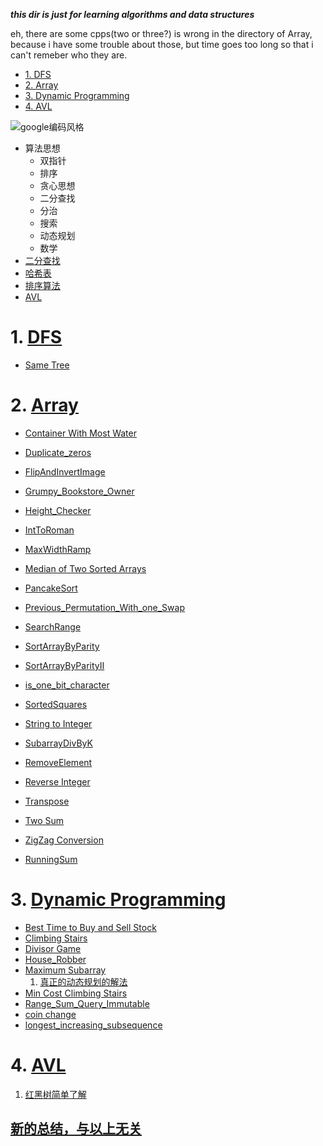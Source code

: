 ___this dir is just for learning algorithms and data structures___

eh, there are some cpps(two or three?) is wrong in the directory of Array, because i have some trouble about those, but time goes too long so that i can't remeber who they are.

<!-- vim-markdown-toc GFM -->

* [1. DFS</br>](#1-dfsbr)
* [2. Array</br>](#2-arraybr)
* [3. Dynamic Programming</br>](#3-dynamic-programmingbr)
* [4. AVL](#4-avl)

<!-- vim-markdown-toc -->


![google编码风格](./picture/google风格.png)

+ 算法思想  
  + 双指针
  + 排序
  + 贪心思想
  + 二分查找
  + 分治
  + 搜索
  + 动态规划
  + 数学
+ [二分查找](./二分查找.docx)   
+ [哈希表](./哈希表.docx)   
+ [排序算法](./排序算法.docx)   
+ [AVL](https://zhuanlan.zhihu.com/p/34899732)    

# 1. [DFS](./DFS)</br>
+ [Same Tree](./DFS/SameTree.cpp) 

# 2. [Array](./Array)</br>
+ [Container With Most Water](./Array/Container\_With\_Most\_Water.cpp) </br>
+ [Duplicate\_zeros](./Array/Duplicate\_zeros.cpp) </br>
+ [FlipAndInvertImage](./Array/FlipAndInvertImage.cpp) </br>
+ [Grumpy\_Bookstore\_Owner](./Array/Grumpy\_Bookstore\_Owner.cpp) </br>
+ [Height\_Checker](./Array/Height\_Checker.cpp) </br>
+ [IntToRoman](./Array/IntToRoman.cpp) </br>
+ [MaxWidthRamp](./Array/MaxWidthRamp.cpp) </br>
+ [Median of Two Sorted Arrays](./Array/Median\_of\_Two\_Sorted\_Arrays.cpp) </br>
+ [PancakeSort](./Array/PancakeSort.cpp) </br>
+ [Previous\_Permutation\_With\_one\_Swap](./Array/Previous\_Permutation\_With\_one\_Swap.cpp) </br>
+ [SearchRange](./Array/SearchRange.cpp) </br>
+ [SortArrayByParity](./Array/SortArrayByParity.cpp) </br>
+ [SortArrayByParityII](./Array/SortArrayByParityII.cpp) </br>
+ [is_one_bit_character](./Array/is_on_bit_character.cpp)   

+ [SortedSquares](./Array/SortedSquares.cpp) </br>
+ [String to Integer](./Array/String\_to\_Integer.cpp) </br>
+ [SubarrayDivByK](./Array/SubarrayDivByK.cpp) </br>
+ [RemoveElement](./Array/RemoveElement.cpp) </br>
+ [Reverse Integer](./Array/Reverse\_Integer.cpp) </br>
+ [Transpose](./Array/Transpose.cpp) </br>
+ [Two Sum](./Array/Two\_Sum.cpp) </br>
+ [ZigZag Conversion](./Array/ZigZag\_Conversion.cpp) </br>
+ [RunningSum](../Array/running_sum.cpp)      

# 3. [Dynamic Programming](./Dynamic_Programming)</br>
+ [Best Time to Buy and Sell Stock](./Dynamic\_Programming/Best\_Time\_to\_Buy\_and\_Sell\_Stock.cpp)
+ [Climbing Stairs](./Dynamic\_Programming/Climbing\_Stairs.cpp)
+ [Divisor Game](./Dynamic\_Programming/Divisor\_Game.cpp)
+ [House\_Robber](./Dynamic\_Programming/House\_Robber.cpp) </br>
+ [Maximum Subarray](./Dynamic\_Programing/Maximum\_Subarray.cpp)     
  1.  [真正的动态规划的解法](./Dynamic_Programming/maximum_subarray.cpp)      
+ [Min Cost Climbing Stairs](./Dynamic\_Programming/Min\_Cost\_Climbing\_Stairs.cpp)
+ [Range\_Sum\_Query\_Immutable](./Dynamic\_Programming/Range\_Sum\_Query\_Immutable.cpp)
+ [coin change](./Dynamic_Programming/coin_change.cpp)    
+ [longest_increasing_subsequence](./Dynamic_Programming/longest_increasing_subsequence.cpp)    


# 4. [AVL](./AVL)   
1.  [红黑树简单了解](https://zhuanlan.zhihu.com/p/139907457O)   

## [新的总结，与以上无关](./数据结构与算法/readme.md)       
